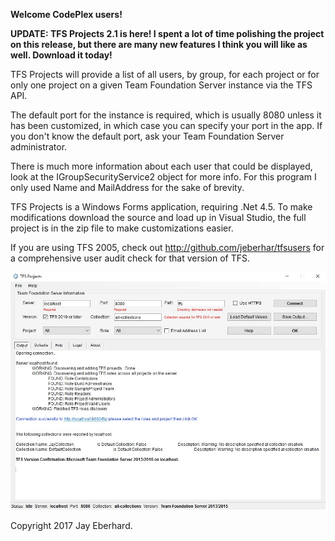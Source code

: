 **Welcome CodePlex users!**

**UPDATE:  TFS Projects 2.1 is here!  I spent a lot of time polishing the project on this release, but there are many new features I think you will like as well.  Download it today!**

TFS Projects will provide a list of all users, by group, for each project or for only one project on a given Team Foundation Server instance via the TFS API.  

The default port for the instance is required, which is usually 8080 unless it has been customized, in which case you can specify your port in the app.  If you don't know the default port, ask your Team Foundation Server administrator.

There is much more information about each user that could be displayed, look at the IGroupSecurityService2 object for more info.  For this program I only used Name and MailAddress for the sake of brevity.

TFS Projects is a Windows Forms application, requiring .Net 4.5.  To make modifications download the source and load up in Visual Studio, the full project is in the zip file to make customizations easier.

If you are using TFS 2005, check out http://github.com/jeberhar/tfsusers for a comprehensive user audit check for that version of TFS.

![](Home_TFSProjectsScreenshot.jpg)

Copyright 2017 Jay Eberhard.
